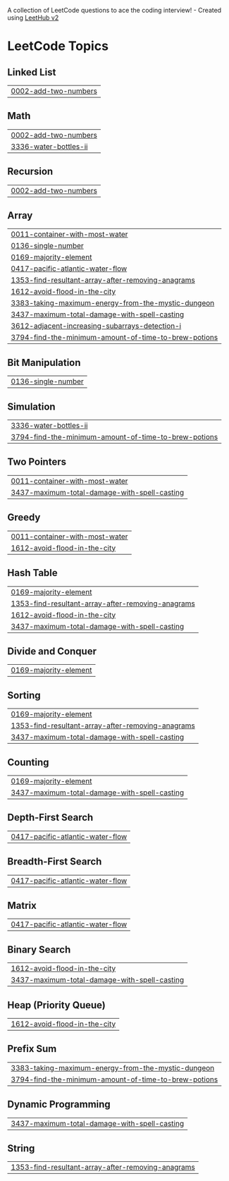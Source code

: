 A collection of LeetCode questions to ace the coding interview! - Created using [LeetHub v2](https://github.com/arunbhardwaj/LeetHub-2.0)
<!---LeetCode Topics Start-->
# LeetCode Topics
## Linked List
|  |
| ------- |
| [0002-add-two-numbers](https://github.com/nandinimadavi2504-stack/My-project/tree/master/0002-add-two-numbers) |
## Math
|  |
| ------- |
| [0002-add-two-numbers](https://github.com/nandinimadavi2504-stack/My-project/tree/master/0002-add-two-numbers) |
| [3336-water-bottles-ii](https://github.com/nandinimadavi2504-stack/My-project/tree/master/3336-water-bottles-ii) |
## Recursion
|  |
| ------- |
| [0002-add-two-numbers](https://github.com/nandinimadavi2504-stack/My-project/tree/master/0002-add-two-numbers) |
## Array
|  |
| ------- |
| [0011-container-with-most-water](https://github.com/nandinimadavi2504-stack/My-project/tree/master/0011-container-with-most-water) |
| [0136-single-number](https://github.com/nandinimadavi2504-stack/My-project/tree/master/0136-single-number) |
| [0169-majority-element](https://github.com/nandinimadavi2504-stack/My-project/tree/master/0169-majority-element) |
| [0417-pacific-atlantic-water-flow](https://github.com/nandinimadavi2504-stack/My-project/tree/master/0417-pacific-atlantic-water-flow) |
| [1353-find-resultant-array-after-removing-anagrams](https://github.com/nandinimadavi2504-stack/My-project/tree/master/1353-find-resultant-array-after-removing-anagrams) |
| [1612-avoid-flood-in-the-city](https://github.com/nandinimadavi2504-stack/My-project/tree/master/1612-avoid-flood-in-the-city) |
| [3383-taking-maximum-energy-from-the-mystic-dungeon](https://github.com/nandinimadavi2504-stack/My-project/tree/master/3383-taking-maximum-energy-from-the-mystic-dungeon) |
| [3437-maximum-total-damage-with-spell-casting](https://github.com/nandinimadavi2504-stack/My-project/tree/master/3437-maximum-total-damage-with-spell-casting) |
| [3612-adjacent-increasing-subarrays-detection-i](https://github.com/nandinimadavi2504-stack/My-project/tree/master/3612-adjacent-increasing-subarrays-detection-i) |
| [3794-find-the-minimum-amount-of-time-to-brew-potions](https://github.com/nandinimadavi2504-stack/My-project/tree/master/3794-find-the-minimum-amount-of-time-to-brew-potions) |
## Bit Manipulation
|  |
| ------- |
| [0136-single-number](https://github.com/nandinimadavi2504-stack/My-project/tree/master/0136-single-number) |
## Simulation
|  |
| ------- |
| [3336-water-bottles-ii](https://github.com/nandinimadavi2504-stack/My-project/tree/master/3336-water-bottles-ii) |
| [3794-find-the-minimum-amount-of-time-to-brew-potions](https://github.com/nandinimadavi2504-stack/My-project/tree/master/3794-find-the-minimum-amount-of-time-to-brew-potions) |
## Two Pointers
|  |
| ------- |
| [0011-container-with-most-water](https://github.com/nandinimadavi2504-stack/My-project/tree/master/0011-container-with-most-water) |
| [3437-maximum-total-damage-with-spell-casting](https://github.com/nandinimadavi2504-stack/My-project/tree/master/3437-maximum-total-damage-with-spell-casting) |
## Greedy
|  |
| ------- |
| [0011-container-with-most-water](https://github.com/nandinimadavi2504-stack/My-project/tree/master/0011-container-with-most-water) |
| [1612-avoid-flood-in-the-city](https://github.com/nandinimadavi2504-stack/My-project/tree/master/1612-avoid-flood-in-the-city) |
## Hash Table
|  |
| ------- |
| [0169-majority-element](https://github.com/nandinimadavi2504-stack/My-project/tree/master/0169-majority-element) |
| [1353-find-resultant-array-after-removing-anagrams](https://github.com/nandinimadavi2504-stack/My-project/tree/master/1353-find-resultant-array-after-removing-anagrams) |
| [1612-avoid-flood-in-the-city](https://github.com/nandinimadavi2504-stack/My-project/tree/master/1612-avoid-flood-in-the-city) |
| [3437-maximum-total-damage-with-spell-casting](https://github.com/nandinimadavi2504-stack/My-project/tree/master/3437-maximum-total-damage-with-spell-casting) |
## Divide and Conquer
|  |
| ------- |
| [0169-majority-element](https://github.com/nandinimadavi2504-stack/My-project/tree/master/0169-majority-element) |
## Sorting
|  |
| ------- |
| [0169-majority-element](https://github.com/nandinimadavi2504-stack/My-project/tree/master/0169-majority-element) |
| [1353-find-resultant-array-after-removing-anagrams](https://github.com/nandinimadavi2504-stack/My-project/tree/master/1353-find-resultant-array-after-removing-anagrams) |
| [3437-maximum-total-damage-with-spell-casting](https://github.com/nandinimadavi2504-stack/My-project/tree/master/3437-maximum-total-damage-with-spell-casting) |
## Counting
|  |
| ------- |
| [0169-majority-element](https://github.com/nandinimadavi2504-stack/My-project/tree/master/0169-majority-element) |
| [3437-maximum-total-damage-with-spell-casting](https://github.com/nandinimadavi2504-stack/My-project/tree/master/3437-maximum-total-damage-with-spell-casting) |
## Depth-First Search
|  |
| ------- |
| [0417-pacific-atlantic-water-flow](https://github.com/nandinimadavi2504-stack/My-project/tree/master/0417-pacific-atlantic-water-flow) |
## Breadth-First Search
|  |
| ------- |
| [0417-pacific-atlantic-water-flow](https://github.com/nandinimadavi2504-stack/My-project/tree/master/0417-pacific-atlantic-water-flow) |
## Matrix
|  |
| ------- |
| [0417-pacific-atlantic-water-flow](https://github.com/nandinimadavi2504-stack/My-project/tree/master/0417-pacific-atlantic-water-flow) |
## Binary Search
|  |
| ------- |
| [1612-avoid-flood-in-the-city](https://github.com/nandinimadavi2504-stack/My-project/tree/master/1612-avoid-flood-in-the-city) |
| [3437-maximum-total-damage-with-spell-casting](https://github.com/nandinimadavi2504-stack/My-project/tree/master/3437-maximum-total-damage-with-spell-casting) |
## Heap (Priority Queue)
|  |
| ------- |
| [1612-avoid-flood-in-the-city](https://github.com/nandinimadavi2504-stack/My-project/tree/master/1612-avoid-flood-in-the-city) |
## Prefix Sum
|  |
| ------- |
| [3383-taking-maximum-energy-from-the-mystic-dungeon](https://github.com/nandinimadavi2504-stack/My-project/tree/master/3383-taking-maximum-energy-from-the-mystic-dungeon) |
| [3794-find-the-minimum-amount-of-time-to-brew-potions](https://github.com/nandinimadavi2504-stack/My-project/tree/master/3794-find-the-minimum-amount-of-time-to-brew-potions) |
## Dynamic Programming
|  |
| ------- |
| [3437-maximum-total-damage-with-spell-casting](https://github.com/nandinimadavi2504-stack/My-project/tree/master/3437-maximum-total-damage-with-spell-casting) |
## String
|  |
| ------- |
| [1353-find-resultant-array-after-removing-anagrams](https://github.com/nandinimadavi2504-stack/My-project/tree/master/1353-find-resultant-array-after-removing-anagrams) |
<!---LeetCode Topics End-->